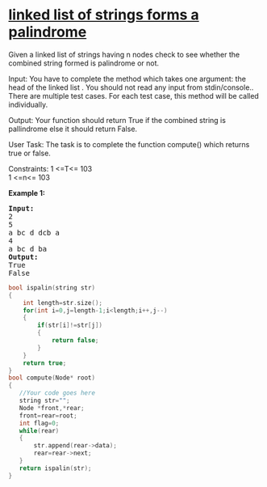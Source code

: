# [linked list of strings forms a palindrome ](https://practice.geeksforgeeks.org/problems/linked-list-of-strings-forms-a-palindrome/1/?category[]=Linked%20List&category[]=Linked%20List&difficulty[]=0&page=1&query=category[]Linked%20Listdifficulty[]0page1category[]Linked%20List)
<p>Given a linked list of strings having n nodes check to see whether the combined string formed is palindrome or not. 

Input:
You have to complete the method which takes one argument: the head of the linked list . You should not read any input from stdin/console.. There are multiple test cases. For each test case, this method will be called individually.

Output:
Your function should return True if the combined string is pallindrome else it should return False.

User Task:
The task is to complete the function compute() which returns true or false.

Constraints:
1 <=T<= 103  
1 <=n<= 103</p>

<div>
<p><strong>Example 1:</strong></p>

<pre><strong>Input: </strong><span id="example-input-1-1"> 
2
5
a bc d dcb a
4
a bc d ba</span>
<strong>Output: </strong><span id="example-output-1"> 
True
False
</pre>


</div>

```cpp
bool ispalin(string str)
{
    int length=str.size();
    for(int i=0,j=length-1;i<length;i++,j--)
    {
        if(str[i]!=str[j])
        {
            return false; 
        }
    }
    return true;
}
bool compute(Node* root)
{
   //Your code goes here
   string str="";
   Node *front,*rear;
   front=rear=root;
   int flag=0;
   while(rear)
   {
       str.append(rear->data);
       rear=rear->next;
   }
   return ispalin(str);
}
   
